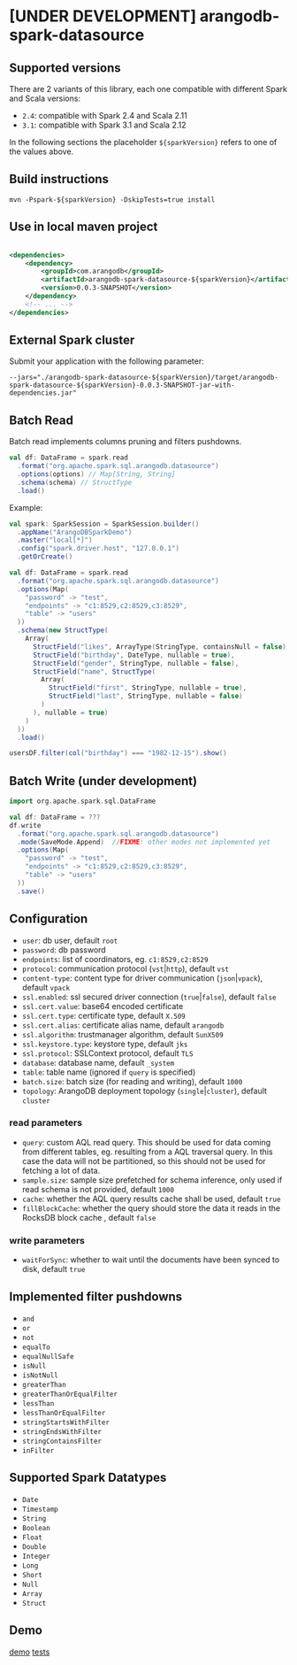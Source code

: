 # [UNDER DEVELOPMENT] arangodb-spark-datasource

## Supported versions

There are 2 variants of this library, each one compatible with different Spark and Scala versions:

- `2.4`: compatible with Spark 2.4 and Scala 2.11
- `3.1`: compatible with Spark 3.1 and Scala 2.12

In the following sections the placeholder `${sparkVersion}` refers to one of the values above.

## Build instructions

```shell
mvn -Pspark-${sparkVersion} -DskipTests=true install
```

## Use in local maven project

```xml

<dependencies>
    <dependency>
        <groupId>com.arangodb</groupId>
        <artifactId>arangodb-spark-datasource-${sparkVersion}</artifactId>
        <version>0.0.3-SNAPSHOT</version>
    </dependency>
    <!-- ... -->
</dependencies>
```

## External Spark cluster

Submit your application with the following parameter:

```shell
--jars="./arangodb-spark-datasource-${sparkVersion}/target/arangodb-spark-datasource-${sparkVersion}-0.0.3-SNAPSHOT-jar-with-dependencies.jar"
```

## Batch Read

Batch read implements columns pruning and filters pushdowns.

```scala
val df: DataFrame = spark.read
  .format("org.apache.spark.sql.arangodb.datasource")
  .options(options) // Map[String, String]
  .schema(schema) // StructType
  .load()
```

Example:

```scala
val spark: SparkSession = SparkSession.builder()
  .appName("ArangoDBSparkDemo")
  .master("local[*]")
  .config("spark.driver.host", "127.0.0.1")
  .getOrCreate()

val df: DataFrame = spark.read
  .format("org.apache.spark.sql.arangodb.datasource")
  .options(Map(
    "password" -> "test",
    "endpoints" -> "c1:8529,c2:8529,c3:8529",
    "table" -> "users"
  ))
  .schema(new StructType(
    Array(
      StructField("likes", ArrayType(StringType, containsNull = false)),
      StructField("birthday", DateType, nullable = true),
      StructField("gender", StringType, nullable = false),
      StructField("name", StructType(
        Array(
          StructField("first", StringType, nullable = true),
          StructField("last", StringType, nullable = false)
        )
      ), nullable = true)
    )
  ))
  .load()

usersDF.filter(col("birthday") === "1982-12-15").show()
```

## Batch Write (under development)

```scala
import org.apache.spark.sql.DataFrame

val df: DataFrame = ???
df.write
  .format("org.apache.spark.sql.arangodb.datasource")
  .mode(SaveMode.Append)  //FIXME: other modes not implemented yet
  .options(Map(
    "password" -> "test",
    "endpoints" -> "c1:8529,c2:8529,c3:8529",
    "table" -> "users"
  ))
  .save()
```

## Configuration

- `user`: db user, default `root`
- `password`: db password
- `endpoints`: list of coordinators, eg. `c1:8529,c2:8529`
- `protocol`: communication protocol (`vst`|`http`), default `vst`
- `content-type`: content type for driver communication (`json`|`vpack`), default `vpack`
- `ssl.enabled`: ssl secured driver connection (`true`|`false`), default `false`
- `ssl.cert.value`: base64 encoded certificate
- `ssl.cert.type`: certificate type, default `X.509`
- `ssl.cert.alias`: certificate alias name, default `arangodb`
- `ssl.algorithm`: trustmanager algorithm, default `SunX509`
- `ssl.keystore.type`: keystore type, default `jks`
- `ssl.protocol`: SSLContext protocol, default `TLS`
- `database`: database name, default `_system`
- `table`: table name (ignored if `query` is specified)
- `batch.size`: batch size (for reading and writing), default `1000`
- `topology`: ArangoDB deployment topology (`single`|`cluster`), default `cluster`

### read parameters
- `query`: custom AQL read query. This should be used for data coming from different tables, eg. resulting from a AQL
  traversal query. In this case the data will not be partitioned, so this should not be used for fetching a lot of data.
- `sample.size`: sample size prefetched for schema inference, only used if read schema is not provided, default `1000`
- `cache`: whether the AQL query results cache shall be used, default `true`
- `fillBlockCache`: whether the query should store the data it reads in the RocksDB block cache , default `false`

### write parameters
- `waitForSync`: whether to wait until the documents have been synced to disk, default `true`

## Implemented filter pushdowns

- `and`
- `or`
- `not`
- `equalTo`
- `equalNullSafe`
- `isNull`
- `isNotNull`
- `greaterThan`
- `greaterThanOrEqualFilter`
- `lessThan`
- `lessThanOrEqualFilter`
- `stringStartsWithFilter`
- `stringEndsWithFilter`
- `stringContainsFilter`
- `inFilter`

## Supported Spark Datatypes

- `Date`
- `Timestamp`
- `String`
- `Boolean`
- `Float`
- `Double`
- `Integer`
- `Long`
- `Short`
- `Null`
- `Array`
- `Struct`

## Demo

[demo](./demo)
[tests](./integration-tests/src/test/scala)
